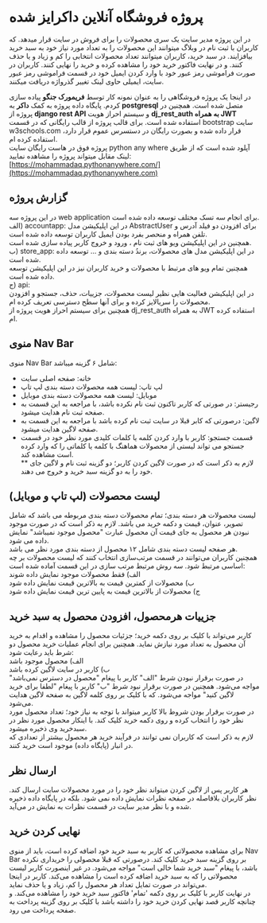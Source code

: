 # پروژه فروشگاه آنلاین داکرایز شده
در این پروژه مدیر سایت یک سری محصولات را برای فروش در سایت قرار میدهد. که کاربران با ثبت نام در وبلاگ میتوانند این محصولات را به تعداد مورد نیاز خود به سبد خرید بیافزایند. در سبد خرید، کاربران میتوانند تعداد محصولات انتخابی را کم و زیاد و یا حذف کنند. و در نهایت فاکتور خرید خود را مشاهده کرده و خرید را نهایی کنند. کاربران در صورت فراموشی رمز عبور خود با وارد کردن ایمیل خود در قسمت فراموشی رمز عبور سایت، ایمیلی حاوی لینک تغییر گذرواژه دریافت میکنند.  

در اینجا یک پروژه فروشگاهی را به عنوان نمونه کار توسط **فریمورک جنگو** پیاده سازی کردم. پایگاه داده پروژه به کمک **داکر** به
**postgresql**
متصل شده است. همچنین در پروژه از **django rest API** و سیستم احراز هویت **dj_rest_auth به همراه JWT** استفاده شده است. برای قالب پروژه از قالب رایگانی که در قسمت bootstrap سایت
w3schools.com
قرار داده شده و بصورت رایگان در دستسرس عموم قرار دارد، استفاده کرده ام.   
پروژه فوق در هاست رایگان سایت python any where آپلود شده است که از طریق لینک مقابل میتواند پروژه را مشاهده نمایید:
[https://mohammadaq.pythonanywhere.com/](https://mohammadaq.pythonanywhere.com)  
## گزارش پروژه   
در این پروژه سه 
web application 
 برای انجام سه تسک مختلف توسعه داده شده است.   
 الف) 
 accountapp:
  در این اپلیکیشن مدل 
  AbstractUser 
 برای افزودن دو فیلد آدرس و تلفن همراه و منحصر بفرد بودن ایمیل کاربران توسعه داده شده است.   
 همچنین در این اپلیکیشن ویو های ثبت نام ، ورود و خروج کاربر پیاده سازی شده است.   
 ب) store_app: 
 در این اپلیکیشن مدل های محصولات، برندُ دسته بندی و ... توسعه داده شده است.   
 همچنین تمام ویو های مرتبط با محصولات و خرید کاربران نیز در این اپلیکیشن توسعه داده شده است.   
 ج) api:   
 در این اپلیکیشن فعالیت هایی نظیر لیست محصولات، جزییات، حذف، جستجو و افزودن محصولات را سریالایز کرده و برای آنها سطح دسترسی تعریف کرده ام.   
 همچنین برای سیستم احراز هویت پروژه از 
 dj_rest_auth 
 به همراه 
 JWT 
 استفاده کرده ام.   
 
## منوی Nav Bar
منوی Nav Bar شامل ۶ گزینه میباشد:  
* خانه: صفحه اصلی سایت  
* لپ تاپ: لیست همه محصولات دسته بندی لپ تاپ  
*  موبایل: لیست همه محصولات دسته بندی موبایل  
* رجیستر: در صورتی که کاربر تاکنون ثبت نام نکرده باشد، با مراجعه به این قسمت به صفحه ثبت نام هدایت میشود.  
*  لاگین: درصورتی که کابر قبلا در سایت ثبت نام کرده باشد با مراجعه به این قسمت به صفحه لاگین هدایت میشود.  
*  قسمت جستجو: کاربر با وارد کردن کلمه یا کلمات کلیدی مورد نظر خود در قسمت جستجو می تواند لیستی از محصولات هماهنگ با کلمه یا کلماتی را که وارد کرده است مشاهده کند.  
** لازم به ذکر است که در صورت لاگین کردن کاربر؛ دو گزینه ثبت نام و لاگین جای خود را به دو گزینه سبد خرید و خروج می دهند.  

## لیست محصولات (لپ تاپ و موبایل) 

لیست محصولات هر دسته بندی؛ تمام محصولات دسته بندی مربوطه می باشد که شامل تصویر، عنوان،  قیمت و دکمه خرید می باشد. لازم به ذکر است که در صورت موجود نبودن هر محصول به جای قیمت آن محصول عبارت "محصول موجود نمیباشد" نمایش داده می شود.  
 هر صفحه لیست دسته بندی شامل ۱۲ محصول از دسته بندی مورد نظر می باشد.  
 همچنین کاربران می‌توانند در قسمت مرتب‌سازی انتخاب کنند که لیست محصولات بر چه اساسی مرتبط شود. سه روش مرتبط مرتب سازی در این قسمت آماده شده است:  
الف) فقط محصولات موجود نمایش داده شوند   
ب) محصولات از کمترین قیمت به بالاترین قیمت نمایش داده شود   
ج) محصولات از بالاترین قیمت به پایین ترین قیمت نمایش داده شود

## جزییات هرمحصول، افزودن محصول به سبد خرید

 کاربر می‌تواند با کلیک بر روی دکمه خرید؛ جزئیات محصول را مشاهده و اقدام به خرید آن محصول به تعداد مورد نیازش نماید. همچنین برای انجام عملیات خرید محصول دو شرط باید رعایت شود:  
 الف) محصول موجود باشد   
ب) کاربر در سایت لاگین کرده باشد  
در صورت برقرار نبودن شرط "الف" کاربر با پیغام "محصول در دسترس نمی‌باشد" مواجه می‌شود. همچنین در صورت برقرار نبود شرط "ب" کاربر با پیغام "لطفا برای خرید لاگین کنید" مواجه می‌شود. که با کلیک بر روی کلمه لاگین به صفحه لاگین هدایت می‌شود.  
 در صورت برقرار بودن شروط بالا کاربر میتواند با توجه به نیاز خود؛ تعداد محصول مورد نظر خود را انتخاب کرده و روی دکمه خرید کلیک کند. با اینکار محصول مورد نظر در سبدخرید وی ذخیره میشود.  
 لازم به ذکر است که کاربران نمی توانند در فرآیند خرید هر محصول بیشتر از تعدادی که در انبار (پایگاه داده) موجود است خرید کنند.    
 
 ## ارسال نظر

 هر کاربر پس از لاگین کردن میتواند نظر خود را در مورد محصولات سایت ارسال کند. نظر کاربران بلافاصله در صفحه نظرات نمایش داده نمی شود. بلکه در پایگاه داده ذخیره شده و با نظر مدیر سایت در قسمت نظرات به نمایش در می‌آید.  
  ## نهایی کردن خرید

 برای مشاهده محصولاتی که کاربر به سبد خرید خود اضافه کرده است، باید از منوی Nav Bar بر روی گزینه سبد خرید کلیک کند. درصورتی که قبلا محصولی را خریداری نکرده باشد، با پیغام "سبد خرید شما خالی است" مواجه می‌شود. در غیر اینصورت کاربر لیست محصولاتی را که به سبد خرید اضافه کرده است را مشاهده می‌کند. کاربر در اینجا می‌تواند در صورت تمایل تعداد هر محصول را کم، زیاد و یا حذف نماید.  
 در نهایت کاربر با کلیک بر روی دکمه 'تمام' فاکتور سبد خرید خود را مشاهده می‌کند. و چنانچه کاربر قصد نهایی کردن خرید خود را داشته باشد با کلیک بر روی گزینه پرداخت به صفحه پرداخت می رود.  

